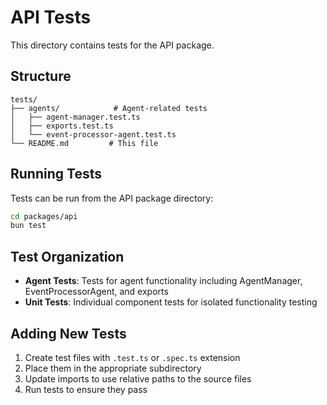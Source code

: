 # API Tests

This directory contains tests for the API package.

## Structure

```
tests/
├── agents/            # Agent-related tests
│   ├── agent-manager.test.ts
│   ├── exports.test.ts
│   └── event-processor-agent.test.ts
└── README.md         # This file
```

## Running Tests

Tests can be run from the API package directory:

```bash
cd packages/api
bun test
```

## Test Organization

- **Agent Tests**: Tests for agent functionality including AgentManager, EventProcessorAgent, and exports
- **Unit Tests**: Individual component tests for isolated functionality testing

## Adding New Tests

1. Create test files with `.test.ts` or `.spec.ts` extension
2. Place them in the appropriate subdirectory
3. Update imports to use relative paths to the source files
4. Run tests to ensure they pass
